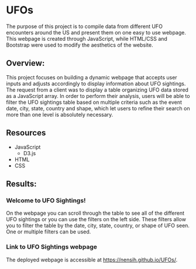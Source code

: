 # UFOs

The purpose of this project is to compile data from different UFO encounters around the US and present them on one easy to use webpage. This webpage is created through JavaScript, while HTML/CSS and Bootstrap were used to modify the aesthetics of the website.
## Overview: 
This project focuses on building a dynamic webpage that accepts user inputs and adjusts accordingly to display information about UFO sightings. The request from a client was to display a table organizing UFO data stored as a JavaScript array. In order to perform their analysis, users will be able to filter the UFO sightings table based on multiple criteria such as the event date, city, state, country and shape, which let users to refine their search on more than one level is absolutely necessary.

## Resources
- JavaScript
  - D3.js
- HTML
- CSS

## Results:

### Welcome to UFO Sightings!

On the webpage you can scroll through the table to see all of the different UFO sightings or you can use the filters on the left side. These filters allow you to filter the table by the date, city, state, country, or shape of UFO seen. One or multiple filters can be used. 

### Link to UFO Sightings webpage
The deployed webpage is accessible at https://nensih.github.io/UFOs/.

